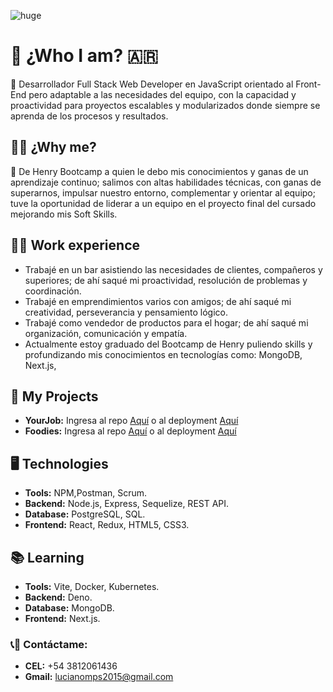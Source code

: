 ![huge](https://user-images.githubusercontent.com/95538929/177406022-2a845e5c-d3b2-4c86-ab2f-0ebb2b4bac25.gif)

# :boy: ¿Who I am? :argentina:
:large_orange_diamond: Desarrollador Full Stack Web Developer en JavaScript orientado al Front-End pero adaptable a las necesidades del equipo, con la capacidad y proactividad para proyectos escalables y modularizados donde siempre se aprenda de los procesos y resultados.

## :man_student: ¿Why me?
:large_blue_diamond: De Henry Bootcamp a quien le debo mis conocimientos y ganas de un aprendizaje continuo; salimos con altas habilidades técnicas, con ganas de superarnos, impulsar nuestro entorno, complementar y orientar al equipo; tuve la oportunidad de liderar a un equipo en el proyecto final del cursado mejorando mis Soft Skills.

## :running_man: Work experience
- Trabajé en un bar asistiendo las necesidades de clientes, compañeros y superiores; de ahí saqué mi proactividad, resolución de problemas y coordinación.
- Trabajé en emprendimientos varios con amigos; de ahí saqué mi creatividad, perseverancia y pensamiento lógico.
- Trabajé como vendedor de productos para el hogar; de ahí saqué mi organización, comunicación y empatía.
- Actualmente estoy graduado del Bootcamp de Henry puliendo skills y profundizando mis conocimientos en tecnologías como: MongoDB, Next.js, 

## :rocket: My Projects
- __YourJob:__ Ingresa al repo [Aquí](https://github.com/Luciano-plaza/Your-Job) o al deployment [Aquí](http://your-job-seven.vercel.app)
- __Foodies:__ Ingresa al repo [Aquí](https://github.com/Luciano-plaza/PI-FOOD) o al deployment [Aquí](https://pi-food-liard.vercel.app)


## :desktop_computer: Technologies
- __Tools:__ NPM,Postman, Scrum.
- __Backend:__ Node.js, Express, Sequelize, REST API.
- __Database:__ PostgreSQL, SQL.
- __Frontend:__ React, Redux, HTML5, CSS3.

## :books: Learning
- __Tools:__ Vite, Docker, Kubernetes.
- __Backend:__ Deno.
- __Database:__ MongoDB.
- __Frontend:__ Next.js.


### :telephone_receiver::email: __Contáctame:__
- __CEL:__ +54 3812061436
- __Gmail:__ lucianomps2015@gmail.com
